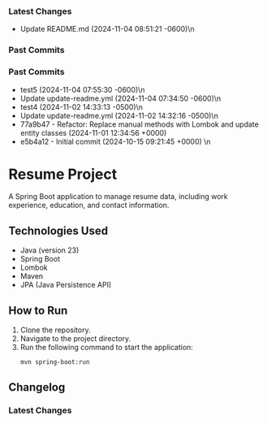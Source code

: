 ### Latest Changes
- Update README.md (2024-11-04 08:51:21 -0600)\n
### Past Commits
### Past Commits

- test5 (2024-11-04 07:55:30 -0600)\n
- Update update-readme.yml (2024-11-04 07:34:50 -0600)\n
- test4 (2024-11-02 14:33:13 -0500)\n
- Update update-readme.yml (2024-11-02 14:32:16 -0500)\n
- 77a9b47 - Refactor: Replace manual methods with Lombok and update entity classes (2024-11-01 12:34:56 +0000)
- e5b4a12 - Initial commit (2024-10-15 09:21:45 +0000)
\n
# Resume Project

A Spring Boot application to manage resume data, including work experience, education, and contact information.

## Technologies Used
- Java (version 23)
- Spring Boot
- Lombok
- Maven
- JPA (Java Persistence API)

## How to Run
1. Clone the repository.
2. Navigate to the project directory.
3. Run the following command to start the application:
   ```bash
   mvn spring-boot:run

## Changelog

### Latest Changes
